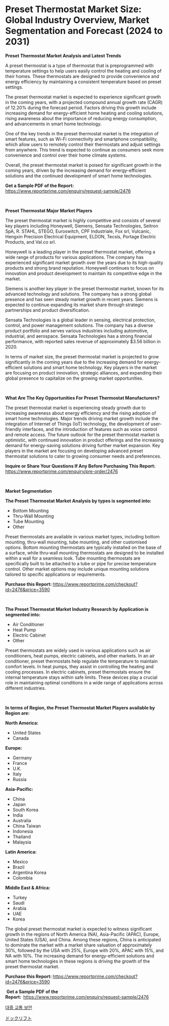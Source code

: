 <p><h1>Preset Thermostat Market Size: Global Industry Overview, Market Segmentation and Forecast (2024 to 2031)</h1></p><p><strong>Preset Thermostat Market Analysis and Latest Trends</strong></p>
<p><p>A preset thermostat is a type of thermostat that is preprogrammed with temperature settings to help users easily control the heating and cooling of their homes. These thermostats are designed to provide convenience and energy efficiency by maintaining a consistent temperature based on preset settings.</p><p>The preset thermostat market is expected to experience significant growth in the coming years, with a projected compound annual growth rate (CAGR) of 12.20% during the forecast period. Factors driving this growth include increasing demand for energy-efficient home heating and cooling solutions, rising awareness about the importance of reducing energy consumption, and advancements in smart home technology.</p><p>One of the key trends in the preset thermostat market is the integration of smart features, such as Wi-Fi connectivity and smartphone compatibility, which allow users to remotely control their thermostats and adjust settings from anywhere. This trend is expected to continue as consumers seek more convenience and control over their home climate systems.</p><p>Overall, the preset thermostat market is poised for significant growth in the coming years, driven by the increasing demand for energy-efficient solutions and the continued development of smart home technologies.</p></p>
<p><strong>Get a Sample PDF of the Report:&nbsp;</strong> <a href="https://www.reportprime.com/enquiry/request-sample/2476">https://www.reportprime.com/enquiry/request-sample/2476</a></p>
<p>&nbsp;</p>
<p><strong>Preset Thermostat Major Market Players</strong></p>
<p><p>The preset thermostat market is highly competitive and consists of several key players including Honeywell, Siemens, Sensata Technologies, Seitron SpA, R. STAHL, STEGO, Euroswitch, CPF Industriale, Fox srl, Vulcanic, Hengxin Precision Electrical Equipment, ELDON, Tecsis, Portage Electric Products, and Val.co srl.</p><p>Honeywell is a leading player in the preset thermostat market, offering a wide range of products for various applications. The company has experienced significant market growth over the years due to its high-quality products and strong brand reputation. Honeywell continues to focus on innovation and product development to maintain its competitive edge in the market.</p><p>Siemens is another key player in the preset thermostat market, known for its advanced technology and solutions. The company has a strong global presence and has seen steady market growth in recent years. Siemens is expected to continue expanding its market share through strategic partnerships and product diversification.</p><p>Sensata Technologies is a global leader in sensing, electrical protection, control, and power management solutions. The company has a diverse product portfolio and serves various industries including automotive, industrial, and aerospace. Sensata Technologies has a strong financial performance, with reported sales revenue of approximately $3.56 billion in 2020.</p><p>In terms of market size, the preset thermostat market is projected to grow significantly in the coming years due to the increasing demand for energy-efficient solutions and smart home technology. Key players in the market are focusing on product innovation, strategic alliances, and expanding their global presence to capitalize on the growing market opportunities.</p></p>
<p>&nbsp;</p>
<p><strong>What Are The Key Opportunities For Preset Thermostat Manufacturers?</strong></p>
<p><p>The preset thermostat market is experiencing steady growth due to increasing awareness about energy efficiency and the rising adoption of smart home technologies. Major trends driving market growth include the integration of Internet of Things (IoT) technology, the development of user-friendly interfaces, and the introduction of features such as voice control and remote access. The future outlook for the preset thermostat market is optimistic, with continued innovation in product offerings and the increasing demand for energy-saving solutions driving further market expansion. Key players in the market are focusing on developing advanced preset thermostat solutions to cater to growing consumer needs and preferences.</p></p>
<p><strong>Inquire or Share Your Questions If Any Before Purchasing This Report:</strong> <a href="https://www.reportprime.com/enquiry/pre-order/2476">https://www.reportprime.com/enquiry/pre-order/2476</a></p>
<p>&nbsp;</p>
<p><strong>Market Segmentation</strong></p>
<p><strong>The Preset Thermostat Market Analysis by types is segmented into:</strong></p>
<p><ul><li>Bottom Mounting</li><li>Thru-Wall Mounting</li><li>Tube Mounting</li><li>Other</li></ul></p>
<p><p>Preset thermostats are available in various market types, including bottom mounting, thru-wall mounting, tube mounting, and other customised options. Bottom mounting thermostats are typically installed on the base of a surface, while thru-wall mounting thermostats are designed to be installed within a wall for a seamless look. Tube mounting thermostats are specifically built to be attached to a tube or pipe for precise temperature control. Other market options may include unique mounting solutions tailored to specific applications or requirements.</p></p>
<p><strong>Purchase this Report:&nbsp;</strong><a href="https://www.reportprime.com/checkout?id=2476&price=3590">https://www.reportprime.com/checkout?id=2476&price=3590</a></p>
<p>&nbsp;</p>
<p><strong>The Preset Thermostat Market Industry Research by Application is segmented into:</strong></p>
<p><ul><li>Air Conditioner</li><li>Heat Pump</li><li>Electric Cabinet</li><li>Other</li></ul></p>
<p><p>Preset thermostats are widely used in various applications such as air conditioners, heat pumps, electric cabinets, and other markets. In an air conditioner, preset thermostats help regulate the temperature to maintain comfort levels. In heat pumps, they assist in controlling the heating and cooling processes. In electric cabinets, preset thermostats ensure the internal temperature stays within safe limits. These devices play a crucial role in maintaining optimal conditions in a wide range of applications across different industries.</p></p>
<p>&nbsp;</p>
<p><strong>In terms of Region, the Preset Thermostat Market Players available by Region are:</strong></p>
<p>
    <p> <strong> North America: </strong>
        <ul>
            <li>United States</li>
            <li>Canada</li>
        </ul>
        </p> 
    <p> <strong> Europe: </strong>
        <ul>
            <li>Germany</li>
            <li>France</li>
            <li>U.K.</li>
            <li>Italy</li>
            <li>Russia</li>
        </ul>
        </p> 
    <p> <strong> Asia-Pacific: </strong>
        <ul>
            <li>China</li>
            <li>Japan</li>
            <li>South Korea</li>
            <li>India</li>
            <li>Australia</li>
            <li>China Taiwan</li>
            <li>Indonesia</li>
            <li>Thailand</li>
            <li>Malaysia</li>
        </ul>
        </p> 
    <p> <strong> Latin America: </strong>
        <ul>
            <li>Mexico</li>
            <li>Brazil</li>
            <li>Argentina Korea</li>
            <li>Colombia</li>
        </ul>
        </p> 
    <p> <strong> Middle East & Africa: </strong>
        <ul>
            <li>Turkey</li>
            <li>Saudi</li>
            <li>Arabia</li>
            <li>UAE</li>
            <li>Korea</li>
        </ul>
    </p>
    </p>
<p><p>The global preset thermostat market is expected to witness significant growth in the regions of North America (NA), Asia-Pacific (APAC), Europe, United States (USA), and China. Among these regions, China is anticipated to dominate the market with a market share valuation of approximately 30%, followed by the USA with 25%, Europe with 20%, APAC with 15%, and NA with 10%. The increasing demand for energy-efficient solutions and smart home technologies in these regions is driving the growth of the preset thermostat market.</p></p>
<p><strong>Purchase this Report: </strong><a href="https://www.reportprime.com/checkout?id=2476&price=3590">https://www.reportprime.com/checkout?id=2476&price=3590</a></p>
<p>&nbsp;<strong>Get a Sample PDF of the Report:&nbsp;&nbsp;</strong><a href="https://www.reportprime.com/enquiry/request-sample/2476">https://www.reportprime.com/enquiry/request-sample/2476</a></p>
<p><strong></strong></p>
<p><p><a href="https://github.com/crfsywufhm81415/Market-Research-Report-List-1/blob/main/200161510715.md">대중 교통 보안</a></p><p><a href="https://github.com/zekaoe592392/Market-Research-Report-List-1/blob/main/446374711621.md">ドックリフト</a></p></p>